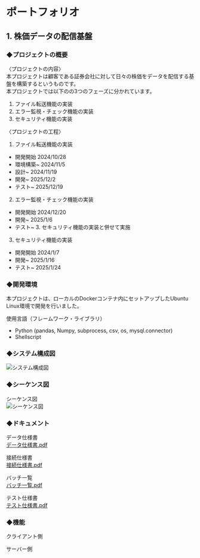 # ポートフォリオ 
## 1. 株価データの配信基盤
### ◆プロジェクトの概要
  〈プロジェクトの内容〉  
    本プロジェクトは顧客である証券会社に対して日々の株価をデータを配信する基盤を構築するというものです。  
    本プロジェクトでは以下のの3つのフェーズに分かれています。  
  
  1. ファイル転送機能の実装
  2. エラー監視・チェック機能の実装
  3. セキュリティ機能の実装  
  
  〈プロジェクトの工程〉   
  1. ファイル転送機能の実装
  - 開発開始 2024/10/28
  - 環境構築~ 2024/11/5
  - 設計~ 2024/11/19
  - 開発~ 2025/12/2
  - テスト~ 2025/12/19
    
2. エラー監視・チェック機能の実装
  - 開発開始 2024/12/20
  - 開発~ 2025/1/6
  - テスト~ 3. セキュリティ機能の実装と併せて実施  

3. セキュリティ機能の実装
  - 開発開始 2024/1/7
  - 開発~ 2025/1/16
  - テスト~ 2025/1/24  
### ◆開発環境  
本プロジェクトは、ローカルのDockerコンテナ内にセットアップしたUbuntu Linux環境で開発を行いました。  

  使用言語（フレームワーク・ライブラリ）  
- Python (pandas, Numpy, subprocess, csv, os, mysql.connector)
- Shellscript
### ◆システム構成図
![システム構成図](https://github.com/user-attachments/assets/f4a40a97-f23d-46ff-8888-19bc110135da)
### ◆シーケンス図  
シーケンス図  
![シーケンス図](https://github.com/user-attachments/assets/bc649177-4db0-45b3-b0fd-4c83d7d0c6d2)  

### ◆ドキュメント  
データ仕様書  
[データ仕様書.pdf](https://github.com/user-attachments/files/18597028/default.pdf)

接続仕様書  
[接続仕様書.pdf](https://github.com/user-attachments/files/18597031/default.pdf)

バッチ一覧  
[バッチ一覧.pdf](https://github.com/user-attachments/files/18597034/default.pdf)

テスト仕様書  
[テスト仕様書.pdf](https://github.com/user-attachments/files/18597035/default.pdf)

### ◆機能
クライアント側  

サーバー側



